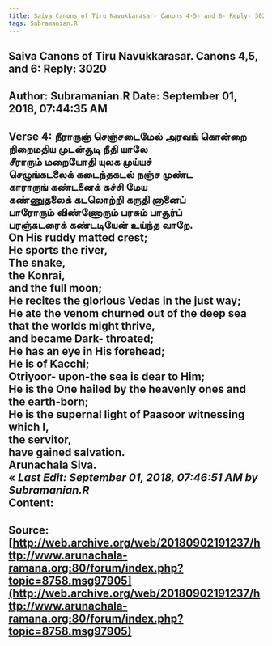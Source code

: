 ```yaml
--- 
title: Saiva Canons of Tiru Navukkarasar- Canons 4-5- and 6- Reply- 3020   
tags: Subramanian.R  
---  
```

##  Saiva Canons of Tiru Navukkarasar. Canons 4,5, and 6: Reply: 3020  
Author: Subramanian.R       Date: September 01, 2018, 07:44:35 AM  
---  
Verse 4: நீராருஞ் செஞ்சடைமேல் அரவங் கொன்றை   
 நிறைமதிய முடன்சூடி நீதி யாலே   
சீராரும் மறையோதி யுலக முய்யச்   
 செழுங்கடலைக் கடைந்தகடல் நஞ்ச முண்ட   
காராருங் கண்டனைக் கச்சி மேய   
 கண்ணுதலைக் கடலொற்றி கருதி னானைப்   
பாரோரும் விண்ணோரும் பரசும் பாசூர்ப்   
 பரஞ்சுடரைக் கண்டடியேன் உய்ந்த வாறே.   
On His ruddy matted crest;   
He sports the river,   
The snake,   
the Konrai,   
and the full moon;   
He recites the glorious Vedas in the just way;   
He ate the venom churned out of the deep sea that the worlds might thrive,   
and became Dark- throated;   
He has an eye in His forehead;   
He is of Kacchi;   
Otriyoor- upon-the sea is dear to Him;   
He is the One hailed by the heavenly ones and the earth-born;   
He is the supernal light of Paasoor witnessing which I,   
the servitor,   
have gained salvation.   
Arunachala Siva.  
« _Last Edit: September 01, 2018, 07:46:51 AM by Subramanian.R_  
Content:
 ---  
Source:[http://web.archive.org/web/20180902191237/http://www.arunachala-ramana.org:80/forum/index.php?topic=8758.msg97905](http://web.archive.org/web/20180902191237/http://www.arunachala-ramana.org:80/forum/index.php?topic=8758.msg97905)   
---  

